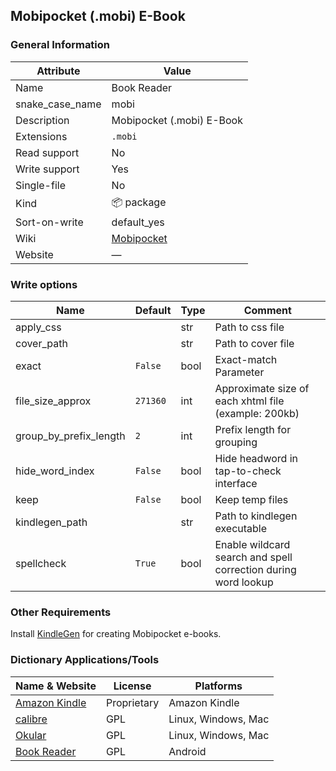## Mobipocket (.mobi) E-Book

### General Information

| Attribute       | Value                                                  |
| --------------- | ------------------------------------------------------ |
| Name            | Book Reader                                            |
| snake_case_name | mobi                                                   |
| Description     | Mobipocket (.mobi) E-Book                              |
| Extensions      | `.mobi`                                                |
| Read support    | No                                                     |
| Write support   | Yes                                                    |
| Single-file     | No                                                     |
| Kind            | 📦 package                                              |
| Sort-on-write   | default_yes                                            |
| Wiki            | [Mobipocket](https://en.wikipedia.org/wiki/Mobipocket) |
| Website         | ―                                                      |

### Write options

| Name                   | Default  | Type | Comment                                                        |
| ---------------------- | -------- | ---- | -------------------------------------------------------------- |
| apply_css              |          | str  | Path to css file                                               |
| cover_path             |          | str  | Path to cover file                                             |
| exact                  | `False`  | bool | Exact-match Parameter                                          |
| file_size_approx       | `271360` | int  | Approximate size of each xhtml file (example: 200kb)           |
| group_by_prefix_length | `2`      | int  | Prefix length for grouping                                     |
| hide_word_index        | `False`  | bool | Hide headword in tap-to-check interface                        |
| keep                   | `False`  | bool | Keep temp files                                                |
| kindlegen_path         |          | str  | Path to kindlegen executable                                   |
| spellcheck             | `True`   | bool | Enable wildcard search and spell correction during word lookup |



### Other Requirements

Install [KindleGen](https://wiki.mobileread.com/wiki/KindleGen) for creating Mobipocket e-books.

### Dictionary Applications/Tools

| Name & Website                                                             | License     | Platforms           |
| -------------------------------------------------------------------------- | ----------- | ------------------- |
| [Amazon Kindle](https://www.amazon.com/kindle)                             | Proprietary | Amazon Kindle       |
| [calibre](https://calibre-ebook.com/)                                      | GPL         | Linux, Windows, Mac |
| [Okular](https://okular.kde.org/)                                          | GPL         | Linux, Windows, Mac |
| [Book Reader](https://f-droid.org/en/packages/com.github.axet.bookreader/) | GPL         | Android             |
